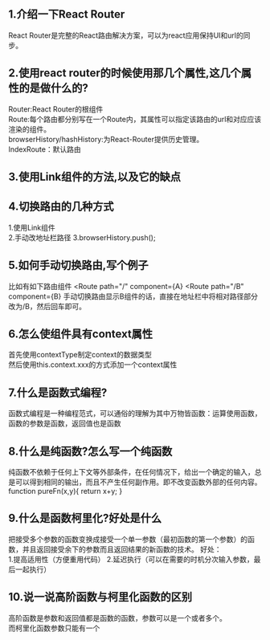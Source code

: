 ## 1.介绍一下React Router
React Router是完整的React路由解决方案，可以为react应用保持UI和url的同步。
## 2.使用react router的时候使用那几个属性,这几个属性的是做什么的?
Router:React Router的根组件     
Route:每个路由都分别写在一个Route内，其属性可以指定该路由的url和对应应该渲染的组件。      
browserHistory/hashHistory:为React-Router提供历史管理。    
IndexRoute：默认路由

## 3.使用Link组件的方法,以及它的缺点
<Link to="{路径}"></Link>

## 4.切换路由的几种方式
1.使用Link组件    
2.手动改地址栏路径
3.browserHistory.push();

## 5.如何手动切换路由,写个例子
比如有如下路由组件
<Router>
<Route path="/" component={A}
<Route path="/B" component={B}
</Router>
手动切换路由显示B组件的话，直接在地址栏中将相对路径部分改为/B，然后回车即可。
## 6.怎么使组件具有context属性
首先使用contextType制定context的数据类型  
然后使用this.context.xxx的方式添加一个context属性
## 7.什么是函数式编程?
函数式编程是一种编程范式，可以通俗的理解为其中万物皆函数：运算使用函数，函数的参数是函数，返回值也是函数
## 8.什么是纯函数?怎么写一个纯函数
纯函数不依赖于任何上下文等外部条件，在任何情况下，给出一个确定的输入，总是可以得到相同的输出，而且不产生任何副作用。即不改变函数外部的任何内容。
function pureFn(x,y){
return x+y;
}
## 9.什么是函数柯里化?好处是什么
把接受多个参数的函数变换成接受一个单一参数（最初函数的第一个参数）的函数，并且返回接受余下的参数而且返回结果的新函数的技术。
好处：  
1.提高适用性（方便重用代码）
2.延迟执行（可以在需要的时机分次输入参数，最后一起执行）
## 10.说一说高阶函数与柯里化函数的区别
高阶函数是参数和返回值都是函数的函数，参数可以是一个或者多个。    
而柯里化函数参数只能有一个

